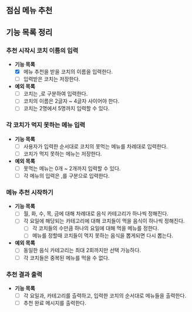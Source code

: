 ## 점심 메뉴 추천

## 기능 목록 정리

### 추천 시작시 코치 이름의 입력
- **기능 목록**
  - [x] 메뉴 추천을 받을 코치의 이름을 입력한다.
  - [ ] 입력받은 코치는 저장한다.

- **예외 목록**
  - [ ] 코치는 ,로 구분하여 입력한다.
  - [ ] 코치의 이름은 2글자 ~ 4글자 사이어야 한다.
  - [ ] 코치는 2명에서 5명까지 입력할 수 있다.

### 각 코치가 먹지 못하는 메뉴 입력
- **기능 목록**
  - [ ] 사용자가 입력한 순서대로 코치의 못먹는 메뉴를 차례대로 입력한다.
  - [ ] 코치가 먹지 못하는 메뉴는 저장한다.

- **예외 목록**
  - [ ] 못먹는 메뉴는 0개 ~ 2개까지 입력할 수 있다.
  - [ ] 각 메뉴의 입력은 ,를 구분으로 입력한다.

### 메뉴 추천 시작하기
- **기능 목록**
  - [ ] 월, 화, 수, 목, 금에 대해 차례대로 음식 카테고리가 하나씩 정해진다.
  - [ ] 각 요일에 해당되는 카테고리에 대해 코치들이 먹을 음식이 하나씩 정해진다.
    - [ ] 각 코치들의 수만큼 하나의 요일에 대해 먹을 메뉴를 정한다.
    - [ ] 메뉴를 정할때 코치들이 먹지 못하는 음식을 뽑게되면 다시 뽑는다.

- **예외 목록**
  - [ ] 동일한 음식 카테고리는 최대 2회까지만 선택 가능하다.
  - [ ] 각 코치들은 중복된 메뉴를 먹을 수 없다.

### 추천 결과 출력
- **기능 목록**
  - [ ] 각 요일과, 카테고리를 츨력하고, 입력한 코치의 순서대로 메뉴들을 출력한다.
  - [ ] 추천 완료 메시지를 출력한다.